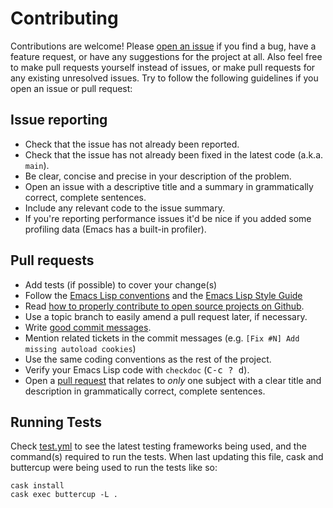 # Contributing

Contributions are welcome! Please [open an issue][1]
if you find a bug, have a feature request, or have any suggestions for
the project at all.
Also feel free to make pull requests yourself instead of issues,
or make pull requests for any existing unresolved issues.
Try to follow the following guidelines if you open an issue or pull request:

## Issue reporting

* Check that the issue has not already been reported.
* Check that the issue has not already been fixed in the latest code
  (a.k.a. `main`).
* Be clear, concise and precise in your description of the problem.
* Open an issue with a descriptive title and a summary in grammatically correct,
  complete sentences.
* Include any relevant code to the issue summary.
* If you're reporting performance issues it'd be nice if you added some profiling data (Emacs has a built-in profiler).

## Pull requests

* Add tests (if possible) to cover your change(s)
* Follow the [Emacs Lisp conventions](https://www.gnu.org/software/emacs/manual/html_node/elisp/Tips.html) and the [Emacs Lisp Style Guide](https://github.com/bbatsov/emacs-lisp-style-guide)
* Read [how to properly contribute to open source projects on Github][2].
* Use a topic branch to easily amend a pull request later, if necessary.
* Write [good commit messages][3].
* Mention related tickets in the commit messages (e.g. `[Fix #N] Add missing autoload cookies`)
* Use the same coding conventions as the rest of the project.
* Verify your Emacs Lisp code with `checkdoc` (<kbd>C-c ? d</kbd>).
* Open a [pull request][4] that relates to *only* one subject with a clear title
  and description in grammatically correct, complete sentences.

## Running Tests
Check [test.yml][5] to see the latest testing frameworks being used, and the command(s) required to run the tests. When last updating this file, cask and buttercup were being used to run the tests like so:

```
cask install
cask exec buttercup -L .
```

[1]: https://github.com/trevorpogue/topspace/issues
[2]: http://gun.io/blog/how-to-github-fork-branch-and-pull-request
[3]: http://tbaggery.com/2008/04/19/a-note-about-git-commit-messages.html
[4]: https://help.github.com/articles/using-pull-requests
[5]: https://github.com/trevorpogue/topspace/blob/main/.github/workflows/test.yml
